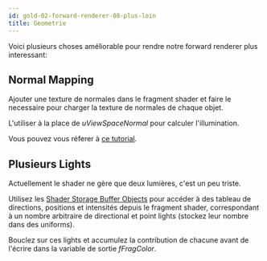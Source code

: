 ```yaml
---
id: gold-02-forward-renderer-08-plus-loin
title: Geometrie
---
```


Voici plusieurs choses améliorable pour rendre notre forward renderer plus interessant:

## Normal Mapping

Ajouter une texture de normales dans le fragment shader et faire le necessaire pour charger la texture de normales de chaque objet.

L'utiliser à la place de *uViewSpaceNormal* pour calculer l'illumination.

Vous pouvez vous réferer à [ce tutorial](http://ogldev.atspace.co.uk/www/tutorial26/tutorial26.html).

## Plusieurs Lights

Actuellement le shader ne gère que deux lumières, c'est un peu triste.

Utilisez les [Shader Storage Buffer Objects](https://www.khronos.org/opengl/wiki/Shader_Storage_Buffer_Object) pour accéder à des tableau de directions, positions et intensités depuis le fragment shader, correspondant à un nombre arbitraire de directional et point lights (stockez leur nombre dans des uniforms).

Bouclez sur ces lights et accumulez la contribution de chacune avant de l'écrire dans la variable de sortie *fFragColor*.